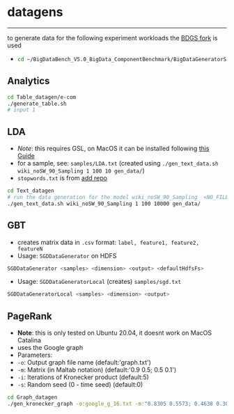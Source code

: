 # datagens

----
to generate data for the following experiment workloads the [BDGS fork](https://github.com/felidsche/BigDataBench_V5.0_BigData_ComponentBenchmark) is used
- ```bash
  cd ~/BigDataBench_V5.0_BigData_ComponentBenchmark/BigDataGeneratorSuite
  ```
## Analytics
```bash
cd Table_datagen/e-com
./generate_table.sh
# input 1
```
## LDA
- *Note*: this requires GSL, on MacOS it can be installed following [this Guide](https://coral.ise.lehigh.edu/jild13/2016/07/11/hello/)
- for a sample, see: `samples/LDA.txt` (created using `./gen_text_data.sh wiki_noSW_90_Sampling 1 100 10 gen_data/`)
- `stopwords.txt` is from [add repo]()
```bash
cd Text_datagen
# run the data generation for the model wiki_noSW_90_Sampling  <NO_FILES> <NO_LINES> <expectation words of each file> <OUTPUT_PATH>
./gen_text_data.sh wiki_noSW_90_Sampling 1 100 10000 gen_data/
```

## GBT
- creates matrix data in `.csv` format: `label, feature1, feature2, featureN`
- Usage: `SGDDataGenerator` on HDFS 
``` bash
SGDDataGenerator <samples> <dimension> <output> <defaultHdfsFs>
```
- Usage: `SGDDataGeneratorLocal` (creates) `samples/sgd.txt` 
```bash
SGDDataGeneratorLocal <samples> <dimension> <output>
```

## PageRank
- **Note**: this is only tested on Ubuntu 20.04, it doesnt work on MacOS Catalina
- uses the Google graph
- Parameters:
- `-o`: Output graph file name (default:'graph.txt')
- `-m`: Matrix (in Maltab notation) (default:'0.9 0.5; 0.5 0.1')
- `-i`: Iterations of Kronecker product (default:5)
- `-s`: Random seed (0 - time seed) (default:0)
```bash
cd Graph_datagen
./gen_kronecker_graph -o:google_g_16.txt -m:"0.8305 0.5573; 0.4638 0.3021"
```